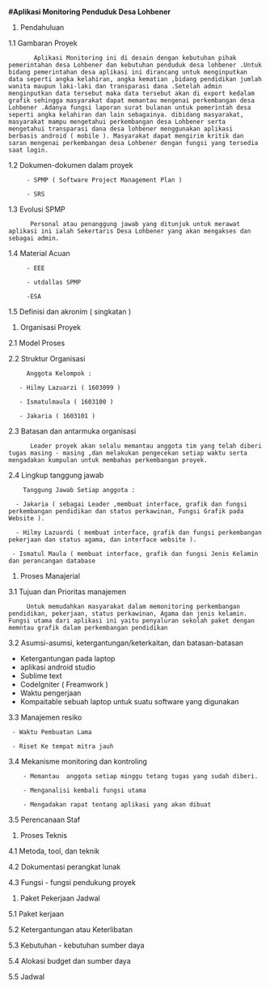 ﻿﻿﻿﻿﻿﻿﻿﻿﻿﻿﻿**#Aplikasi Monitoring Penduduk Desa Lohbener**>1. Pendahuluan 1.1 Gambaran Proyek           Aplikasi Monitoring ini di desain dengan kebutuhan pihak pemerintahan desa Lohbener dan kebutuhan penduduk desa lohbener .Untuk bidang pemerintahan desa aplikasi ini dirancang untuk menginputkan data seperti angka kelahiran, angka kematian ,bidang pendidikan jumlah wanita maupun laki-laki dan transparasi dana .Setelah admin menginputkan data tersebut maka data tersebut akan di export kedalam grafik sehingga masyarakat dapat memantau mengenai perkembangan desa Lohbener .Adanya fungsi laporan surat bulanan untuk pemerintah desa seperti angka kelahiran dan lain sebagainya. dibidang masyarakat, masyarakat mampu mengetahui perkembangan desa Lohbener serta mengetahui transparasi dana desa lohbener menggunakan aplikasi berbasis android ( mobile ). Masyarakat dapat mengirim kritik dan saran mengenai perkembangan desa Lohbener dengan fungsi yang tersedia saat login.  1.2 Dokumen-dokumen dalam proyek         - SPMP ( Software Project Management Plan )         - SRS 1.3 Evolusi SPMP          Personal atau penanggung jawab yang ditunjuk untuk merawat aplikasi ini ialah Sekertaris Desa Lohbener yang akan mengakses dan sebagai admin. 1.4 Material Acuan          - EEE		 		 - utdallas SPMP		 		 -ESA 1.5 Definisi dan akronim ( singkatan )1. Organisasi Proyek  2.1 Model Proses  2.2 Struktur Organisasi               Anggota Kelompok :           - Hilmy Lazuarzi ( 1603099 )       - Ismatulmaula ( 1603100 )       - Jakaria ( 1603101 ) 2.3 Batasan dan antarmuka organisasi          Leader proyek akan selalu memantau anggota tim yang telah diberi tugas masing - masing ,dan melakukan pengecekan setiap waktu serta mengadakan kumpulan untuk membahas perkembangan proyek. 2.4 Lingkup tanggung jawab                  Tanggung Jawab Setiap anggota :      - Jakaria ( sebagai Leader ,membuat interface, grafik dan fungsi perkembangan pendidikan dan status perkawinan, Fungsi Grafik pada Website ).      - Hilmy Lazuardi ( membuat interface, grafik dan fungsi perkembangan pekerjaan dan status agama, dan interface website ).     - Ismatul Maula ( membuat interface, grafik dan fungsi Jenis Kelamin dan perancangan database1. Proses Manajerial  3.1 Tujuan dan Prioritas manajemen                 Untuk memudahkan masyarakat dalam memonitoring perkembangan pendidikan, pekerjaan, status perkawinan, Agama dan jenis kelamin. Fungsi utama dari aplikasi ini yaitu penyaluran sekolah paket dengan memntau grafik dalam perkembangan pendidikan  3.2 Asumsi-asumsi, ketergantungan/keterkaitan, dan batasan-batasan   - Ketergantungan pada laptop   - aplikasi android studio   - Sublime text   - CodeIgniter ( Freamwork )   - Waktu pengerjaan   - Kompaitable sebuah laptop untuk suatu software yang digunakan 3.3 Manajemen resiko         - Waktu Pembuatan Lama         - Riset Ke tempat mitra jauh  3.4 Mekanisme monitoring dan kontroling             - Memantau  anggota setiap minggu tetang tugas yang sudah diberi.               - Menganalisi kembali fungsi utama         - Mengadakan rapat tentang aplikasi yang akan dibuat 3.5 Perencanaan Staf1. Proses Teknis  4.1 Metoda, tool, dan teknik  4.2 Dokumentasi perangkat lunak 4.3 Fungsi - fungsi pendukung proyek1. Paket Pekerjaan Jadwal  5.1 Paket kerjaan 5.2 Ketergantungan atau Keterlibatan 5.3 Kebutuhan - kebutuhan sumber daya 5.4 Alokasi budget dan sumber daya 5.5 Jadwal